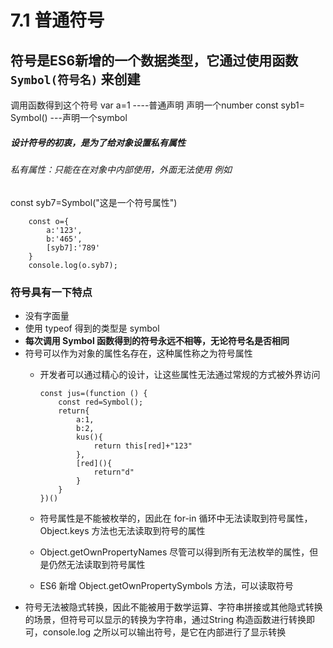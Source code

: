 # 7.1 普通符号

## 符号是ES6新增的一个数据类型，它通过使用函数 ```Symbol(符号名)``` 来创建

调用函数得到这个符号 
      var a=1 ----普通声明 声明一个number
      const syb1= Symbol() ---声明一个symbol

##### 设计符号的初衷，是为了给对象设置私有属性
###### 私有属性：只能在在对象中内部使用，外面无法使用    例如
 const syb7=Symbol("这是一个符号属性")

        const o={
            a:'123',
            b:'465',
            [syb7]:'789'
        }
        console.log(o.syb7);

### 符号具有一下特点

- 没有字面量
- 使用 typeof 得到的类型是 symbol
- **每次调用 Symbol 函数得到的符号永远不相等，无论符号名是否相同**
- 符号可以作为对象的属性名存在，这种属性称之为符号属性
  - 开发者可以通过精心的设计，让这些属性无法通过常规的方式被外界访问

        const jus=(function () {
            const red=Symbol();
            return{
                a:1,
                b:2,
                kus(){
                    return this[red]+"123"
                },
                [red](){
                    return"d"
                }
            }
        })()

  - 符号属性是不能被枚举的，因此在 for-in 循环中无法读取到符号属性，Object.keys 方法也无法读取到符号的属性 
  - Object.getOwnPropertyNames 尽管可以得到所有无法枚举的属性，但是仍然无法读取到符号属性
  - ES6 新增 Object.getOwnPropertySymbols 方法，可以读取符号
- 符号无法被隐式转换，因此不能被用于数学运算、字符串拼接或其他隐式转换的场景，但符号可以显示的转换为字符串，通过String 构造函数进行转换即可，console.log 之所以可以输出符号，是它在内部进行了显示转换 